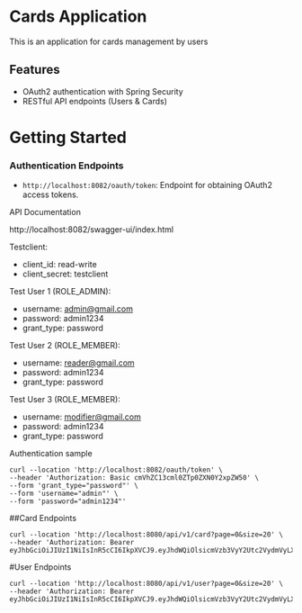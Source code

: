 # Cards Application

This is an application for cards management by users

## Features
- OAuth2 authentication with Spring Security
- RESTful API endpoints (Users & Cards)

# Getting Started

### Authentication Endpoints

- `http://localhost:8082/oauth/token`: Endpoint for obtaining OAuth2 access tokens.

API Documentation

http://localhost:8082/swagger-ui/index.html

Testclient:
 - client_id: read-write
 - client_secret: testclient

Test User 1 (ROLE_ADMIN):
 - username: admin@gmail.com
 - password: admin1234
 - grant_type: password

Test User 2  (ROLE_MEMBER):
 - username: reader@gmail.com
 - password: admin1234
 - grant_type: password

Test User 3  (ROLE_MEMBER):
 - username: modifier@gmail.com
 - password: admin1234
 - grant_type: password

Authentication sample
```
curl --location 'http://localhost:8082/oauth/token' \
--header 'Authorization: Basic cmVhZC13cml0ZTp0ZXN0Y2xpZW50' \
--form 'grant_type="password"' \
--form 'username="admin"' \
--form 'password="admin1234"'

```

##Card Endpoints

```
curl --location 'http://localhost:8080/api/v1/card?page=0&size=20' \
--header 'Authorization: Bearer eyJhbGciOiJIUzI1NiIsInR5cCI6IkpXVCJ9.eyJhdWQiOlsicmVzb3VyY2Utc2VydmVyLXJlc3QtYXBpIl0sInVzZXJfbmFtZSI6ImFkbWluQGdtYWlsLmNvbSIsInNjb3BlIjpbInJlYWQiLCJ3cml0ZSJdLCJleHAiOjE3MTI1MzcwMTIsImF1dGhvcml0aWVzIjpbIlJPTEVfQURNSU4iXSwianRpIjoiNGRkYjRjMzUtNzYzMy00NDQxLWJjMjUtNDUwMDliMzQ4NmUxIiwiY2xpZW50X2lkIjoicmVhZC13cml0ZSJ9.hRSCW5oeyDSRTEzmd8eGSdl4yMT9mTHOqup3RpxAcxo'
```

#User Endpoints

```
curl --location 'http://localhost:8080/api/v1/user?page=0&size=20' \
--header 'Authorization: Bearer eyJhbGciOiJIUzI1NiIsInR5cCI6IkpXVCJ9.eyJhdWQiOlsicmVzb3VyY2Utc2VydmVyLXJlc3QtYXBpIl0sInVzZXJfbmFtZSI6ImFkbWluQGdtYWlsLmNvbSIsInNjb3BlIjpbInJlYWQiLCJ3cml0ZSJdLCJleHAiOjE3MTI1MzcwMTIsImF1dGhvcml0aWVzIjpbIlJPTEVfQURNSU4iXSwianRpIjoiNGRkYjRjMzUtNzYzMy00NDQxLWJjMjUtNDUwMDliMzQ4NmUxIiwiY2xpZW50X2lkIjoicmVhZC13cml0ZSJ9.hRSCW5oeyDSRTEzmd8eGSdl4yMT9mTHOqup3RpxAcxo'

```
